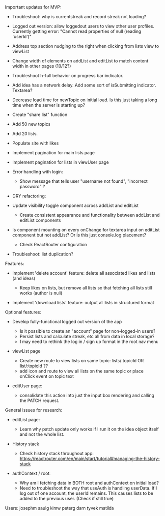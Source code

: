 Important updates for MVP:

- Troubleshoot: why is currentstreak and record streak not loading?

- Logged out version: allow loggedout users to view other user profiles. Currently getting error: "Cannot read properties of null (reading 'userId')"

- Address top section nudging to the right when clicking from lists view to viewList

- Change width of elements on addList and editList to match content width in other pages (10/12?)

- Troubleshoot h-full behavior on progress bar indicator. 



- Add idea has a network delay. Add some sort of isSubmitting indicator. Textarea?

- Decrease load time for newTopic on initial load. Is this just taking a long time when the server is starting up?

- Create "share list" function

- Add 50 new topics

- Add 20 lists. 

- Populate site with likes

- Implement pagination for main lists page

- Implement pagination for lists in viewUser page

- Error handling with login:
    - Show message that tells user "username not found", "incorrect password" ?



- DRY refactoring:
- Update visibility toggle component across addList and editList
    - Create consistent appearance and functionality between addList and editList components

- Is component mounting on every onChange for textarea input on editList component but not addList? Or is this just console.log placement?
    - Check ReactRouter configuration


- Troubleshoot: list duplication?



Features:

- Implement 'delete account' feature: delete all associated likes and lists (and ideas)
    - Keep likes on lists, but remove all lists so that fetching all lists still works (author is null)

- Implement 'download lists' feature: output all lists in structured format


Optional features:

- Develop fully-functional logged out version of the app
    - Is it possible to create an "account" page for non-logged-in users?
    - Persist lists and calculate streak, etc all from data in local storage?
    - I may need to rethink the log in / sign up format in the root nav menu


- viewList page
    - Create new route to view lists on same topic: lists/:topicId OR list/:topicId ??
    - add icon and route to view all lists on the same topic or place onClick event on topic text

- editUser page:
    - consolidate this action into just the input box rendering and calling the PATCH request. 


General issues for research:
- editList page:
    - Learn why patch update only works if I run it on the idea object itself and not the whole list. 

- History stack
    - Check history stack throughout app: https://reactrouter.com/en/main/start/tutorial#managing-the-history-stack

- authContext / root:
    - Why am I fetching data in BOTH root and authContext on initial load?
    - Need to troubleshoot the way that useAuth is handling userData. 
        If I log out of one account, the userId remains. This causes lists to be added to the previous user. (Check if still true)


Users:
josephm
saulg
kimw
peterg
darn
tyvek
matilda
